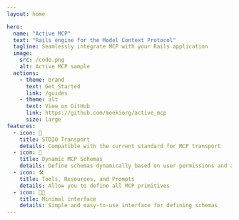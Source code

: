 ```yaml
---
layout: home

hero:
  name: "Active MCP"
  text: "Rails engine for the Model Context Protocol"
  tagline: Seamlessly integrate MCP with your Rails application
  image:
    src: /code.png
    alt: Active MCP sample
  actions:
    - theme: brand
      text: Get Started
      link: /guides
    - theme: alt
      text: View on GitHub
      link: https://github.com/moekiorg/active_mcp
      size: large
features:
  - icon: 🤖
    title: STDIO Transport
    details: Compatible with the current standard for MCP transport
  - icon: 🔗
    title: Dynamic MCP Schemas
    details: Define schemas dynamically based on user permissions and application state
  - icon: 🛠️
    title: Tools, Resources, and Prompts
    details: Allow you to define all MCP primitives
  - icon: 🧑‍💻
    title: Minimal interface
    details: Simple and easy-to-use interface for defining schemas
---
```


